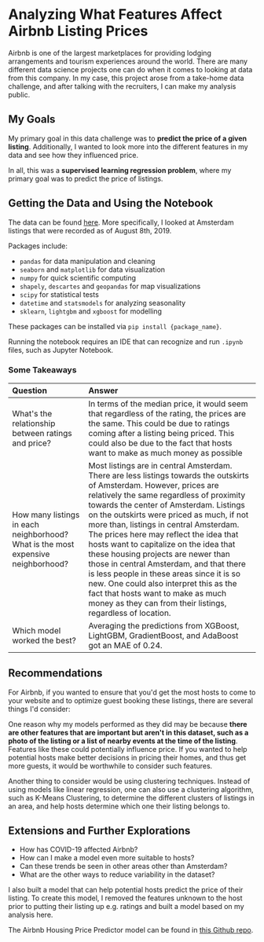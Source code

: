 # Analyzing What Features Affect Airbnb Listing Prices 

Airbnb is one of the largest marketplaces for providing lodging arrangements and tourism experiences around the world. There are many different data science projects one can do when it comes to looking at data from this company. In my case, this project arose from a take-home data challenge, and after talking with the recruiters, I can make my analysis public.


## My Goals
My primary goal in this data challenge was to **predict the price of a given listing**. Additionally, I wanted to look more into the different features in my data and see how they influenced price. 

In all, this was a **supervised learning regression problem**, where my primary goal was to predict the price of listings.

## Getting the Data and Using the Notebook
The data can be found [here](http://insideairbnb.com/get-the-data.html).
More specifically, I looked at Amsterdam listings that were recorded as of August 8th, 2019.

Packages include:
- `pandas` for data manipulation and cleaning
- `seaborn` and `matplotlib` for data visualization
- `numpy` for quick scientific computing
- `shapely`, `descartes` and `geopandas` for map visualizations
- `scipy` for statistical tests
- `datetime` and `statsmodels` for analyzing seasonality
- `sklearn`, `lightgbm` and `xgboost` for modelling

These packages can be installed via `pip install {package_name}`.

Running the notebook requires an IDE that can recognize and run `.ipynb` files, such as Jupyter Notebook.

### Some Takeaways

| __Question__ 	| __Answer__ 	|
|:--------------------------------------------------------------------------------------------------------------------------------------------------------	|:-----------------------------------------------------------------------------------------------------------------------------------------------------------------------------------------------------------------------------------------------------------------------------------------------------------------------------------------------------------------------------------------------------------------------------------------------------------------------------------------------------------------------------------------------------------------------------------------------------------------------------------------------------------------------------------------------------------------------------------------------------------------------------------------------------------------------------------------------------------------------------------------------------------------------------------------------------------------------------------------------------------------------------------------------------------------------------------	|
| What's the relationship between ratings and price? 	| In terms of the median price, it would seem that regardless of the rating, the prices are the same. This could be due to ratings coming after a listing being priced. This could also be due to the fact that hosts want to make as much money as possible 	|
| How many listings in each neighborhood? What is the most expensive neighborhood? | Most listings are in central Amsterdam. There are less listings towards the outskirts of Amsterdam. However, prices are relatively the same regardless of proximity towards the center of Amsterdam. Listings on the outskirts were priced as much, if not more than, listings in central Amsterdam. The prices here may reflect the idea that hosts want to capitalize on the idea that these housing projects are newer than those in central Amsterdam, and that there is less people in these areas since it is so new. One could also interpret this as the fact that hosts want to make as much money as they can from their listings, regardless of location. |
| Which model worked the best? | Averaging the predictions from XGBoost, LightGBM, GradientBoost, and AdaBoost got an MAE of 0.24. |

## Recommendations
For Airbnb, if you wanted to ensure that you'd get the most hosts to come to your website and to optimize guest booking these listings, there are several things I'd consider: 

One reason why my models performed as they did may be because **there are other features that are important but aren't in this dataset, such as a photo of the listing or a list of nearby events at the time of the listing**. Features like these could potentially influence price. If you wanted to help potential hosts make better decisions in pricing their homes, and thus get more guests, it would be worthwhile to consider such features. 

Another thing to consider would be using clustering techniques. Instead of using models like linear regression, one can also use a clustering algorithm, such as K-Means Clustering, to determine the different clusters of listings in an area, and help hosts determine which one their listing belongs to.


## Extensions and Further Explorations
- How has COVID-19 affected Airbnb?
- How can I make a model even more suitable to hosts?
- Can these trends be seen in other areas other than Amsterdam?
- What are the other ways to reduce variability in the dataset?

I also built a model that can help potential hosts predict the price of their listing. To create this model, I removed the features unknown to the host prior to putting their listing up e.g. ratings and built a model based on my analysis here. 

The Airbnb Housing Price Predictor model can be found in [this Github repo](https://github.com/philliplagoc/Airbnb-Housing-Price-Predictor).
